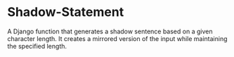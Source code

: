 # Shadow-Statement
A Django function that generates a shadow sentence based on a given character length. It creates a mirrored version of the input while maintaining the specified length.
